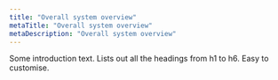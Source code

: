 ```yaml
---
title: "Overall system overview"
metaTitle: "Overall system overview"
metaDescription: "Overall system overview"
---
```


Some introduction text. Lists out all the headings from h1 to h6. Easy to customise.


